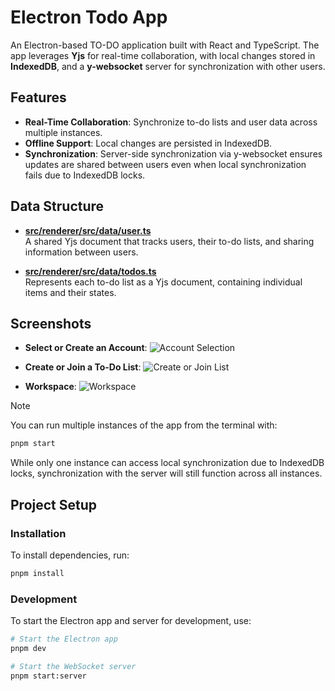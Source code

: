 # Electron Todo App

An Electron-based TO-DO application built with React and TypeScript. The app leverages **Yjs** for real-time collaboration, with local changes stored in **IndexedDB**, and a **y-websocket** server for synchronization with other users.

## Features

- **Real-Time Collaboration**: Synchronize to-do lists and user data across multiple instances.
- **Offline Support**: Local changes are persisted in IndexedDB.
- **Synchronization**: Server-side synchronization via y-websocket ensures updates are shared between users even when local synchronization fails due to IndexedDB locks.

## Data Structure

- **[src/renderer/src/data/user.ts](src/renderer/src/data/user.ts)**  
  A shared Yjs document that tracks users, their to-do lists, and sharing information between users.

- **[src/renderer/src/data/todos.ts](src/renderer/src/data/todos.ts)**  
  Represents each to-do list as a Yjs document, containing individual items and their states.

## Screenshots

- **Select or Create an Account**:
  ![Account Selection](https://github.com/user-attachments/assets/b2df42e0-ed86-4414-a70f-85f1a746e0c4)

- **Create or Join a To-Do List**:
  ![Create or Join List](https://github.com/user-attachments/assets/562b1c46-df31-4dda-8cfd-9e6d7c607500)

- **Workspace**:
  ![Workspace](https://github.com/user-attachments/assets/c1ee710f-1d37-42b8-ab3f-11efa4b3cd46)


> [!NOTE]
> You can run multiple instances of the app from the terminal with:
> ```bash
> pnpm start
> ```
> While only one instance can access local synchronization due to IndexedDB locks, synchronization with the server will still function across all instances.

## Project Setup

### Installation

To install dependencies, run:

```bash
pnpm install
```

### Development

To start the Electron app and server for development, use:

```bash
# Start the Electron app
pnpm dev

# Start the WebSocket server
pnpm start:server
```
